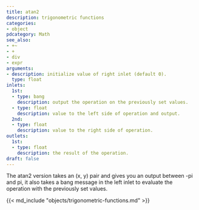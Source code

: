 ```yaml
---
title: atan2
description: trigonometric functions
categories:
- object
pdcategory: Math
see_also:
- +~
- +
- div
- expr
arguments:
- description: initialize value of right inlet (default 0).
  type: float
inlets:
  1st:
  - type: bang
    description: output the operation on the previously set values.
  - type: float
    description: value to the left side of operation and output.
  2nd:
  - type: float
    description: value to the right side of operation.
outlets:
  1st:
  - type: float
    description: the result of the operation.
draft: false
---
```

The atan2 version takes an (x, y) pair and gives you an output between -pi and pi, it also takes a bang message in the left inlet to evaluate the operation with the previously set values.

{{< md_include "objects/trigonometric-functions.md" >}}